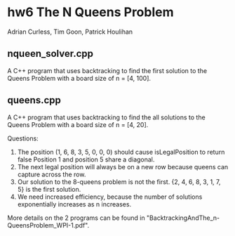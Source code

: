 # hw6 The N Queens Problem
Adrian Curless, Tim Goon, Patrick Houlihan

## nqueen_solver.cpp

A C++ program that uses backtracking to find the first solution to the Queens Problem with a board size of n = [4, 100].

## queens.cpp

A C++ program that uses backtracking to find the all solutions to the Queens Problem with a board size of n = [4, 20].

Questions:

1. The position (1, 6, 8, 3, 5, 0, 0, 0) should cause isLegalPosition to return false
Position 1 and position 5 share a diagonal.
2. The next legal position will always be on a new row because queens can capture
across the row.
3. Our solution to the 8-queens problem is not the first. {2, 4, 6, 8, 3, 1, 7, 5} is
the first solution.
4. We need increased efficiency, because the number of solutions exponentially increases as n
increases.

More details on the 2 programs can be found in "BacktrackingAndThe_n-QueensProblem_WPI-1.pdf".
